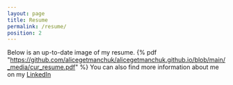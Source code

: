 ```yaml
---
layout: page
title: Resume
permalink: /resume/
position: 2
---
```


Below is an up-to-date image of my resume. 
{% pdf "https://github.com/alicegetmanchuk/alicegetmanchuk.github.io/blob/main/_media/cur_resume.pdf" %}
You can also find more information about me on my [LinkedIn](https://www.linkedin.com/in/alice-getmanchuk-198a6b197/)